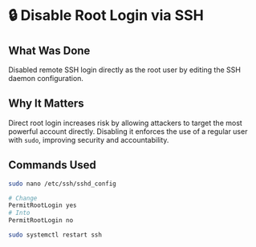 # 🔒 Disable Root Login via SSH

## What Was Done

Disabled remote SSH login directly as the root user by editing the SSH daemon configuration.

## Why It Matters

Direct root login increases risk by allowing attackers to target the most powerful account directly. Disabling it enforces the use of a regular user with `sudo`, improving security and accountability.

## Commands Used

```bash
sudo nano /etc/ssh/sshd_config

# Change
PermitRootLogin yes
# Into
PermitRootLogin no

sudo systemctl restart ssh

